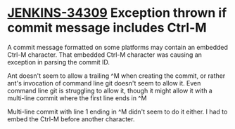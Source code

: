 # [JENKINS-34309](https://issues.jenkins-ci.org/browse/JENKINS-34309) Exception thrown if commit message includes Ctrl-M

A commit message formatted on some platforms may contain an embedded
Ctrl-M character.  That embedded Ctrl-M character was causing an exception
in parsing the commit ID.

Ant doesn't seem to allow a trailing ^M when creating the commit, or
rather ant's invocation of command line git doesn't seem to allow it.
Even command line git is struggling to allow it, though it might allow
it with a multi-line commit where the first line ends in ^M

Multi-line commit with line 1 ending in ^M didn't seem to do it either.
I had to embed the Ctrl-M before another character.
